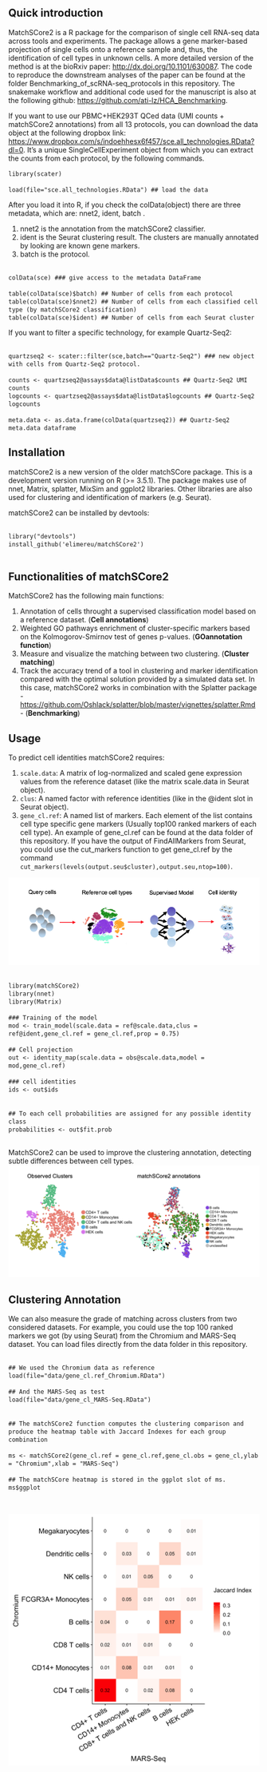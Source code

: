 
## Quick introduction

MatchSCore2 is a R package for the comparison of single cell RNA-seq data across tools and experiments. The package allows a gene marker-based projection of single cells onto a reference sample and, thus, the identification of cell types in unknown cells.  A more detailed version of the method is at the bioRxiv paper:  http://dx.doi.org/10.1101/630087. The code to reproduce the downstream analyses of the paper can be found at the folder Benchmarking_of_scRNA-seq_protocols in this repository. The snakemake workflow and additional code used for the manuscript is also at the following github: https://github.com/ati-lz/HCA_Benchmarking.

If you want to use our PBMC+HEK293T QCed data (UMI counts + matchSCore2 annotations) from all 13 protocols, you can download the data object at the following dropbox link: https://www.dropbox.com/s/indoehhesx6f457/sce.all_technologies.RData?dl=0. 
It’s a unique SingleCellExperiment object from which you can extract the counts from each protocol, by the following commands.

```{r}
library(scater)

load(file="sce.all_technologies.RData") ## load the data

```

After you load it into R, if you check the colData(object) there are three metadata, which are: nnet2, ident, batch .

1. nnet2 is the annotation from the matchSCore2 classifier. 
2. ident is the Seurat clustering result. The clusters are manually annotated by looking are known gene markers.
3. batch is the protocol. 

```{r}

colData(sce) ### give access to the metadata DataFrame

table(colData(sce)$batch) ## Number of cells from each protocol
table(colData(sce)$nnet2) ## Number of cells from each classified cell type (by matchSCore2 classification)
table(colData(sce)$ident) ## Number of cells from each Seurat cluster

```

If you want to filter a specific technology, for example Quartz-Seq2:

```{r}

quartzseq2 <- scater::filter(sce,batch=="Quartz-Seq2") ### new object with cells from Quartz-Seq2 protocol.

counts <- quartzseq2@assays$data@listData$counts ## Quartz-Seq2 UMI counts
logcounts <- quartzseq2@assays$data@listData$logcounts ## Quartz-Seq2 logcounts

meta.data <- as.data.frame(colData(quartzseq2)) ## Quartz-Seq2 meta.data dataframe

```


## Installation

matchSCore2 is a new version of the older matchSCore package. This is a development version running on R (>= 3.5.1). The package makes use of nnet, Matrix, splatter, MixSim and ggplot2 libraries. Other libraries are also used for clustering and identification of markers (e.g. Seurat).

matchSCore2 can be installed by devtools:

```{r,eval=FALSE}

library("devtools")
install_github('elimereu/matchSCore2')


```


## Functionalities of matchSCore2

MatchSCore2 has the following main functions:

1. Annotation of cells throught a supervised classification model based on a reference dataset. (**Cell annotations**)
2. Weighted GO pathways enrichment of cluster-specific markers based on the Kolmogorov-Smirnov test of genes p-values. (**GOannotation function**)
3. Measure and visualize the matching between two clustering. (**Cluster matching**) 
4. Track the accuracy trend of a tool in clustering and marker identification compared with the optimal solution provided by a simulated data set. In this case, matchSCore2 works in combination with the Splatter package - https://github.com/Oshlack/splatter/blob/master/vignettes/splatter.Rmd - (**Benchmarking**)


## Usage

To predict cell identities matchSCore2 requires:

1. ``` scale.data ```: A matrix of log-normalized and scaled gene expression values from the reference dataset (like the matrix scale.data in Seurat object).
2. ``` clus ```: A named factor with reference identities (like in the @ident slot in Seurat object).
3. ``` gene_cl.ref ```: A named list of markers. Each element of the list contains cell type specific gene markers (Usually top100 ranked markers of each cell type). An example of gene_cl.ref can be found at the data folder of this repository. If you have the output of FindAllMarkers from Seurat, you could use the cut_markers function to get gene_cl.ref by the command ``` cut_markers(levels(output.seu$cluster),output.seu,ntop=100) ```.


![Scheme](matchSCore2_Overview.png)


```{r,eval=FALSE}

library(matchSCore2)
library(nnet)
library(Matrix)

### Training of the model  
mod <- train_model(scale.data = ref@scale.data,clus = ref@ident,gene_cl.ref = gene_cl.ref,prop = 0.75)

## Cell projection
out <- identity_map(scale.data = obs@scale.data,model = mod,gene_cl.ref)

### cell identities
ids <- out$ids 


## To each cell probabilities are assigned for any possible identity class
probabilities <- out$fit.prob


```
MatchSCore2 can be used to improve the clustering annotation, detecting subtle differences between cell types. 
![Annotations](Clustering_vs_matchSCore_annotations.png)


## Clustering Annotation

We can also measure the grade of matching across clusters from two considered datasets.
For example, you could use the top 100 ranked markers we got (by using Seurat) from the Chromium and MARS-Seq dataset.
You can load files directly from the data folder in this repository. 

```{r,eval=TRUE}

## We used the Chromium data as reference
load(file="data/gene_cl.ref_Chromium.RData")

## And the MARS-Seq as test
load(file="data/gene_cl_MARS-Seq.RData")


## The matchSCore2 function computes the clustering comparison and produce the heatmap table with Jaccard Indexes for each group combination

ms <- matchSCore2(gene_cl.ref = gene_cl.ref,gene_cl.obs = gene_cl,ylab = "Chromium",xlab = "MARS-Seq")

## The matchSCore heatmap is stored in the ggplot slot of ms. 
ms$ggplot



```
![Heatmap](Heatmap.png)





